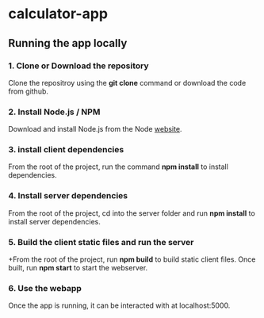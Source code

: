 # calculator-app

## Running the app locally

### 1. Clone or Download the repository
Clone the repositroy using the **git clone** command or download the code from github.

### 2. Install Node.js / NPM
Download and install Node.js from the Node [website](https://nodejs.org/en/download/).

### 3. install client dependencies
From the root of the project, run the command **npm install** to install dependencies.

### 4. Install server dependencies
From the root of the project, cd into the server folder and run **npm install** to install server dependencies.

### 5. Build the client static files and run the server
+From the root of the project, run **npm build** to build static client files. Once built, run **npm start** to start the webserver.

### 6. Use the webapp
Once the app is running, it can be interacted with at localhost:5000.

